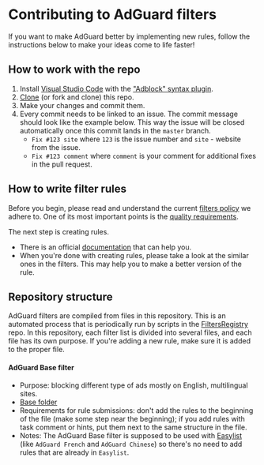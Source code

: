# Contributing to AdGuard filters

If you want to make AdGuard better by implementing new rules, follow the instructions below to make your ideas come to life faster!

## How to work with the repo

1. Install [Visual Studio Code](https://code.visualstudio.com/download) with the ["Adblock" syntax plugin](https://marketplace.visualstudio.com/items?itemName=adguard.adblock).
2. [Clone](https://docs.github.com/repositories/creating-and-managing-repositories/cloning-a-repository#cloning-a-repository) (or fork and clone) this repo.
3. Make your changes and commit them.
4. Every commit needs to be linked to an issue. The commit message should look like the example below. This way the issue will be closed automatically once this commit lands in the `master` branch.
   * `Fix #123 site` where `123` is the issue number and `site` - website from the issue.
   * `Fix #123 comment` where `comment` is your comment for additional fixes in the pull request.

## How to write filter rules

Before you begin, please read and understand the current [filters policy](https://kb.adguard.com/general/adguard-filter-policy) we adhere to. One of its most important points is the [quality requirements](https://kb.adguard.com/general/adguard-filter-policy#quality-requirements-for-filtering-rules).

The next step is creating rules.
   * There is an official [documentation](https://kb.adguard.com/general/how-to-create-your-own-ad-filters) that can help you.
   * When you're done with creating rules, please take a look at the similar ones in the filters. This may help you to make a better version of the rule.

## Repository structure

AdGuard filters are compiled from files in this repository. This is an automated process that is periodically run by scripts in the [FiltersRegistry](https://github.com/AdguardTeam/FiltersRegistry) repo.  In this repository, each filter list is divided into several files, and each file has its own purpose. If you're adding a new rule, make sure it is added to the proper file.

#### AdGuard Base filter

* Purpose: blocking different type of ads mostly on English, multilingual sites.
* [Base folder](https://github.com/AdguardTeam/AdguardFilters/tree/master/EnglishFilter/sections)
* Requirements for rule submissions: don't add the rules to the beginning of the file (make some step near the beginning); if you add rules with task comment or hints, put them next to the same structure in the file.
* Notes: The AdGuard Base filter is supposed to be used with [Easylist](https://github.com/easylist/easylist) (like `AdGuard French` and `AdGuard Chinese`) so there's no need to add rules that are already in `Easylist`.